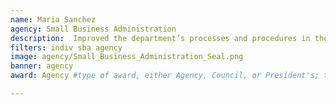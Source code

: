 ```yaml
---
name: Maria Sanchez
agency: Small Business Administration
description:  Improved the department’s processes and procedures in the areas of Budget, Travel Credit Card, and Accountable Property Management. 
filters: indiv sba agency
image: agency/Small_Business_Administration_Seal.png
banner: agency
award: Agency #type of award, either Agency, Council, or President's; this is case sensitive so make sure to match the options listed exactly. This section generates the format of the card

---
```

